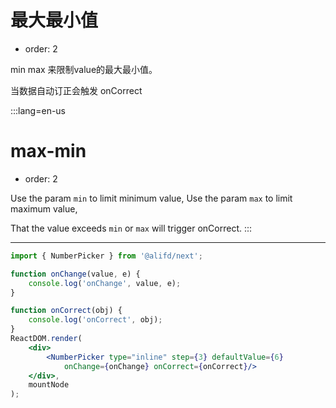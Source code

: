 # 最大最小值

- order: 2

min max 来限制value的最大最小值。

当数据自动订正会触发 onCorrect

:::lang=en-us
# max-min

- order: 2

Use the param `min` to limit minimum value,
Use the param `max` to limit maximum value,

That the value exceeds `min` or `max` will trigger onCorrect.
:::

---

````jsx
import { NumberPicker } from '@alifd/next';

function onChange(value, e) {
    console.log('onChange', value, e);
}

function onCorrect(obj) {
    console.log('onCorrect', obj);
}
ReactDOM.render(
    <div>
        <NumberPicker type="inline" step={3} defaultValue={6}
            onChange={onChange} onCorrect={onCorrect}/>
    </div>,
    mountNode
);
````
